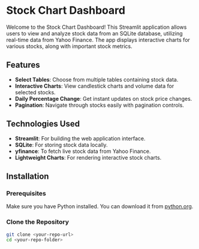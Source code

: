 # Stock Chart Dashboard

Welcome to the Stock Chart Dashboard! This Streamlit application allows users to view and analyze stock data from an SQLite database, utilizing real-time data from Yahoo Finance. The app displays interactive charts for various stocks, along with important stock metrics.

## Features

- **Select Tables**: Choose from multiple tables containing stock data.
- **Interactive Charts**: View candlestick charts and volume data for selected stocks.
- **Daily Percentage Change**: Get instant updates on stock price changes.
- **Pagination**: Navigate through stocks easily with pagination controls.

## Technologies Used

- **Streamlit**: For building the web application interface.
- **SQLite**: For storing stock data locally.
- **yfinance**: To fetch live stock data from Yahoo Finance.
- **Lightweight Charts**: For rendering interactive stock charts.

## Installation

### Prerequisites

Make sure you have Python installed. You can download it from [python.org](https://www.python.org/downloads/).

### Clone the Repository

```bash
git clone <your-repo-url>
cd <your-repo-folder>
